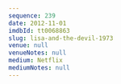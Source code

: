 ```yaml
---
sequence: 239
date: 2012-11-01
imdbId: tt0068863
slug: lisa-and-the-devil-1973
venue: null
venueNotes: null
medium: Netflix
mediumNotes: null
---
```

